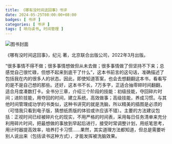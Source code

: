 ```yaml
---
title: 《哪有没时间这回事》书评
date: 2024-05-25T08:00:00+08:00
badges: [ 书评 ]
categories: [ 书评 ]
tags: [ 响马读书, 时间管理 ]
---
```


<div class="p-3 text-center">
  <img class="img-fluid" src="/images/2024/0525/book-cover.png" alt="图书封面">
</div>

《哪有没时间这回事》，纪元 著，北京联合出版公司，2022年3月出版。

“很多事情不得不做；很多事情想做但从未去做；很多事情做了但坚持不下来；总感觉自己很忙碌，但想不起来到底干了什么”，这本书前言的这句话，准确描述了包括我在内的很多人的状态。因此，即使知道答案，也会去想翻翻这本书，看看写的是不是自己想的那些。还好，这本书不长，7万多字，正适合抽零碎时间翻翻，适合月度凑数打卡。全书分三章，介绍三个阶段的技能：初级技能，夺回碎片时间；进阶技能，用夺回的时间，建立系统，高效做事；高级技能，养成习惯。与其他时间管理成功学的书类似，这种书讲究的就是洗脑，所以精美的插图是必须的（可惜我只看到电子版，猜想纸质版的体验或许应该不错）。主要的方法建议包括：正视时间已经被碎片化的现实，不用严格的时间表，采用每日任务清单来充分利用碎片时间，把最想做的事放到早起后进行，接受时常调整计划，用纸笔思考，用计时器提高效率，培养打卡习惯……果然，其实道理方法都知道，但总是需要听别人说出来（包括读书这种方式），才能发挥被洗脑效果。